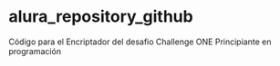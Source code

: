 # alura_repository_github
Código para el Encriptador del desafio Challenge ONE Principiante en programación
